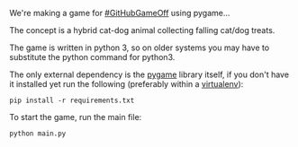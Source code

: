 We're making a game for [#GitHubGameOff](https://twitter.com/hashtag/GitHubGameOff) using pygame...

The concept is a hybrid cat-dog animal collecting falling cat/dog treats.

The game is written in python 3, so on older systems you may have to substitute the python command for python3.

The only external dependency is the [pygame](https://www.pygame.org) library itself, if you don't have it installed yet run the following (preferably within a [virtualenv](https://virtualenv.pypa.io/en/latest/)):

    pip install -r requirements.txt

To start the game, run the main file:

    python main.py
